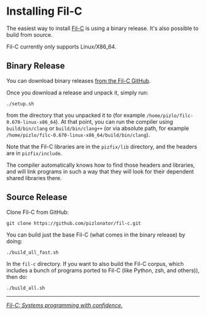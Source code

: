 # Installing Fil-C

The easiest way to install [Fil-C](index.html) is using a binary release. It's also possible to build from source.

Fil-C currently only supports Linux/X86_64.

## Binary Release

You can download binary releases [from the Fil-C GitHub](https://github.com/pizlonator/fil-c/releases).

Once you download a release and unpack it, simply run:

    ./setup.sh

from the directory that you unpacked it to (for example `/home/pizlo/filc-0.670-linux-x86_64`). At that point, you can run the compiler using `build/bin/clang` or `build/bin/clang++` (or via absolute path, for example `/home/pizlo/filc-0.670-linux-x86_64/build/bin/clang`).

Note that the Fil-C libraries are in the `pizfix/lib` directory, and the headers are in `pizfix/include`.

The compiler automatically knows how to find those headers and libraries, and will link programs in such a way that they will look for their dependent shared libraries there.

## Source Release

Clone Fil-C from GitHub:

    git clone https://github.com/pizlonator/fil-c.git

You can build just the base Fil-C (what comes in the binary release) by doing:

    ./build_all_fast.sh

In the `fil-c` directory. If you want to also build the Fil-C corpus, which includes a bunch of programs ported to Fil-C (like Python, zsh, and others)), then do:

    ./build_all.sh

---

[*Fil-C: Systems programming with confidence.*](index.html)

